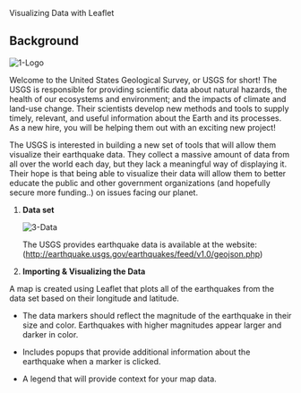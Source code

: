 Visualizing Data with Leaflet

## Background

![1-Logo](Images/1-Logo.png)

Welcome to the United States Geological Survey, or USGS for short! The USGS is responsible for providing scientific data about natural hazards, the health of our ecosystems and environment; and the impacts of climate and land-use change. Their scientists develop new methods and tools to supply timely, relevant, and useful information about the Earth and its processes. As a new hire, you will be helping them out with an exciting new project!

The USGS is interested in building a new set of tools that will allow them visualize their earthquake data. They collect a massive amount of data from all over the world each day, but they lack a meaningful way of displaying it. Their hope is that being able to visualize their data will allow them to better educate the public and other government organizations (and hopefully secure more funding..) on issues facing our planet.

1. **Data set**

   ![3-Data](Images/3-Data.png)

   The USGS provides earthquake data is available at the website: (http://earthquake.usgs.gov/earthquakes/feed/v1.0/geojson.php) 


2. **Importing & Visualizing the Data**

 A map is created using Leaflet that plots all of the earthquakes from the data set based on their longitude and latitude.

   * The data markers should reflect the magnitude of the earthquake in their size and color. Earthquakes with higher magnitudes appear larger and darker in color.

   * Includes popups that provide additional information about the earthquake when a marker is clicked.

   * A legend that will provide context for your map data.

